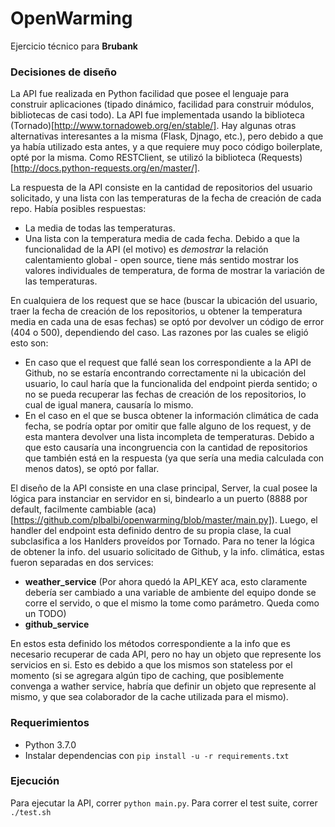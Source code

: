 # OpenWarming
Ejercicio técnico para **Brubank**

### Decisiones de diseño
La API fue realizada en Python facilidad que posee el lenguaje para construir aplicaciones 
(tipado dinámico, facilidad para construir módulos, bibliotecas de casi todo). La API
fue implementada usando la biblioteca (Tornado)[http://www.tornadoweb.org/en/stable/]. Hay algunas otras alternativas interesantes a la misma (Flask, Djnago, etc.), pero debido a que ya había utilizado esta antes, y a que requiere muy poco código boilerplate, opté por la misma. Como RESTClient, se utilizó la biblioteca (Requests)[http://docs.python-requests.org/en/master/].

La respuesta de la API consiste en la cantidad de repositorios del usuario solicitado, y una lista con las temperaturas de la fecha de creación de cada repo. Había posibles respuestas:
- La media de todas las temperaturas.
- Una lista con la temperatura media de cada fecha.
Debido a que la funcionalidad de la API (el motivo) es *demostrar* la relación calentamiento global - open source, tiene más sentido mostrar los valores individuales de temperatura, de forma de mostrar la variación de las temperaturas.

En cualquiera de los request que se hace (buscar la ubicación del usuario, traer la fecha de creación de los repositorios, u obtener la temperatura media en cada una de esas fechas) se optó por devolver un código de error (404 o 500), dependiendo del caso. Las razones por las cuales se eligió esto son:
- En caso que el request que fallé sean los correspondiente a la API de Github, no se estaría encontrando correctamente ni la ubicación del usuario, lo caul haría que la funcionalida del endpoint pierda sentido; o no se pueda recuperar las fechas de creación de los repositorios, lo cual de igual manera, causaría lo mismo.
- En el caso en el que se busca obtener la información climática de cada fecha, se podría optar por omitir que falle alguno de los request, y de esta mantera devolver una lista incompleta de temperaturas. Debido a que esto causaría una incongruencia con la cantidad de repositorios que también está en la respuesta (ya que sería una media calculada con menos datos), se optó por fallar.

El diseño de la API consiste en una clase principal, Server, la cual posee la lógica para instanciar en servidor en si, bindearlo a un puerto (8888 por default, facilmente cambiable (aca)[https://github.com/plbalbi/openwarming/blob/master/main.py]). Luego, el handler del endpoint esta definido dentro de su propia clase, la cual subclasifica a los Hanlders proveídos por Tornado. Para no tener la lógica de obtener la info. del usuario solicitado de Github, y la info. climática, estas fueron separadas en dos services:
- **weather_service** (Por ahora quedó la API_KEY aca, esto claramente debería ser cambiado a una variable de ambiente del equipo donde se corre el servido, o que el mismo la tome como parámetro. Queda como un TODO)
- **github_service**

En estos esta definido los métodos correspondiente a la info que es necesario recuperar de cada API, pero no hay un objeto que represente los servicios en si. Esto es debido a que los mismos son stateless por el momento (si se agregara algún tipo de caching, que posiblemente convenga a wather service, habría que definir un objeto que represente al mismo, y que sea colaborador de la cache utilizada para el mismo).

### Requerimientos
- Python 3.7.0
- Instalar dependencias con ```pip install -u -r requirements.txt```

### Ejecución
Para ejecutar la API, correr ```python main.py```.
Para correr el test suite, correr ```./test.sh```